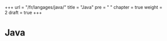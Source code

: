 +++
url = "/fr/langages/java/"
title = "Java"
pre = "<i class='fab fa-java'></i>&nbsp;"
chapter = true
weight = 2
draft = true
+++

# Java
